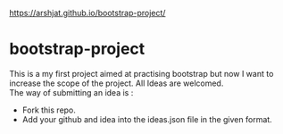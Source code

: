 https://arshjat.github.io/bootstrap-project/


# bootstrap-project
This is a my first project aimed at practising bootstrap but now I want to increase the scope of the project.
All Ideas are welcomed.  
The way of submitting an idea is :  
* Fork this repo.  
* Add your github and idea into the ideas.json file in the given format.  



